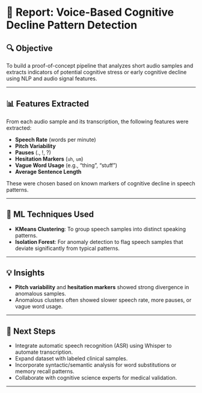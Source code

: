 # 🧠 Report: Voice-Based Cognitive Decline Pattern Detection

## 🔍 Objective
To build a proof-of-concept pipeline that analyzes short audio samples and extracts indicators of potential cognitive stress or early cognitive decline using NLP and audio signal features.

---

## 📊 Features Extracted
From each audio sample and its transcription, the following features were extracted:
- **Speech Rate** (words per minute)
- **Pitch Variability**
- **Pauses** (., !, ?)
- **Hesitation Markers** (`uh`, `um`)
- **Vague Word Usage** (e.g., “thing”, “stuff”)
- **Average Sentence Length**

These were chosen based on known markers of cognitive decline in speech patterns.

---

## 🧠 ML Techniques Used
- **KMeans Clustering**: To group speech samples into distinct speaking patterns.
- **Isolation Forest**: For anomaly detection to flag speech samples that deviate significantly from typical patterns.

---

## 💡 Insights
- **Pitch variability** and **hesitation markers** showed strong divergence in anomalous samples.
- Anomalous clusters often showed slower speech rate, more pauses, or vague word usage.

---

## 🚀 Next Steps
- Integrate automatic speech recognition (ASR) using Whisper to automate transcription.
- Expand dataset with labeled clinical samples.
- Incorporate syntactic/semantic analysis for word substitutions or memory recall patterns.
- Collaborate with cognitive science experts for medical validation.

---

